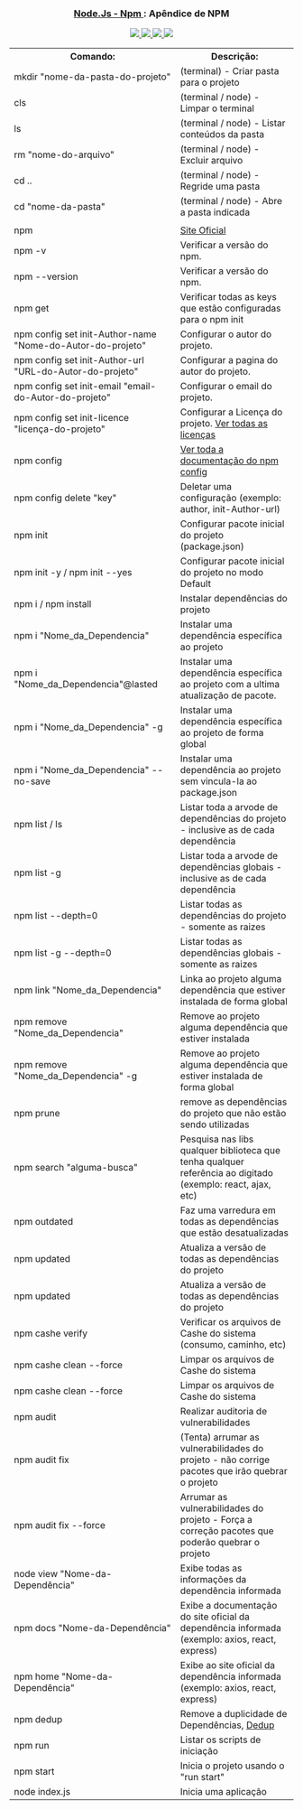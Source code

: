 <h3 align="center">
  <a href="https://git-scm.com/">Node.Js - Npm </a>: Apêndice de NPM
</h3>

<p align="center">
  <a href="https://github.com/BrunoAchon/Node.Npm/issues">
    <img src="https://img.shields.io/github/issues/BrunoAchon/Node.Npm" /> 
  </a>
    
  <a href="https://github.com/BrunoAchon/Node.Npm/network/members">
    <img src="https://img.shields.io/github/forks/BrunoAchon/Node.Npm" /> 
  </a>
    
  <a href="https://github.com/BrunoAchon/Node.Npm/stargazers">
    <img src="https://img.shields.io/github/stars/BrunoAchon/Node.Npm" /> 
  </a>
  
   <a href="https://github.com/BrunoAchon/Node.Npm/blob/master/LICENSE">
    <img src="https://img.shields.io/github/license/BrunoAchon/Node.Npm" /> 
  </a>
</p>

<table>
  
  <tr>
    <th>Comando:</th>
    <th>Descrição:</th>
  </tr>
 
  <tr>
    <td>mkdir "nome-da-pasta-do-projeto"</td>
    <td>(terminal) - Criar pasta para o projeto</td>
  </tr>

  <tr>
    <td>cls</td>
    <td>(terminal / node) - Limpar o terminal</td>
  </tr>

  <tr>
    <td>ls</td>
    <td>(terminal / node) - Listar conteúdos da pasta</td>
  </tr>

  <tr>
    <td>rm "nome-do-arquivo"</td>
    <td>(terminal / node) - Excluir arquivo</td>
  </tr>

  <tr>
    <td>cd ..</td>
    <td>(terminal / node) - Regride uma pasta</td>
  </tr>

  <tr>
    <td>cd "nome-da-pasta"</td>
    <td>(terminal / node) - Abre a pasta indicada</td>
  </tr>

  <tr>
    <td></td>
    <td></td>
  </tr>

  <tr>
    <td>npm</td>
    <td><a href="https://www.npmjs.com/">Site Oficial</a></td>
  </tr>       
  

  <tr>
    <td>npm -v</td>
    <td>Verificar a versão do npm.</td>
  </tr>
  
  <tr>
    <td>npm --version</td>
    <td>Verificar a versão do npm.</td>
  </tr>

  <tr>
    <td>npm get</td>
    <td>Verificar todas as keys que estão configuradas para o npm init</td>
  </tr>

  <tr>
    <td>npm config set init-Author-name "Nome-do-Autor-do-projeto"</td>
    <td>Configurar o autor do projeto.</td>
  </tr>

  <tr>
    <td>npm config set init-Author-url "URL-do-Autor-do-projeto"</td>
    <td>Configurar a pagina do autor do projeto.</td>
  </tr>

  <tr>
    <td>npm config set init-email "email-do-Autor-do-projeto"</td>
    <td>Configurar o email do projeto.</td>
  </tr>

  <tr>
    <td>npm config set init-licence "licença-do-projeto"</td>
    <td>Configurar a Licença do projeto. <a href="https://docs.github.com/pt/enterprise-server@3.1/rest/reference/licenses#get-all-commonly-used-licenses">Ver todas as licenças</a></td>
  </tr>

  <tr>
    <td>npm config </td>
    <td><a href="https://docs.npmjs.com/cli/v8/using-npm/config">Ver toda a documentação do npm config</a></td>
  </tr>

  <tr>
    <td>npm config delete "key"</td>
    <td>Deletar uma configuração (exemplo: author, init-Author-url)</td>
  </tr>

  <tr>
    <td>npm init</td>
    <td>Configurar pacote inicial do projeto (package.json)</td>
  </tr>

  <tr>
    <td>npm init -y / npm init --yes</td>
    <td>Configurar pacote inicial do projeto no modo Default</td>
  </tr>

  <tr>
    <td>npm i / npm install</td>
    <td>Instalar dependências do projeto</td>
  </tr>
  
  <tr>
    <td>npm i "Nome_da_Dependencia"</td>
    <td>Instalar uma dependência específica ao projeto</td>
  </tr>

  <tr>
    <td>npm i "Nome_da_Dependencia"@lasted</td>
    <td>Instalar uma dependência específica ao projeto com a ultima atualização de pacote.</td>
  </tr>

  <tr>
    <td>npm i "Nome_da_Dependencia" -g</td>
    <td>Instalar uma dependência específica ao projeto de forma global</td>
  </tr>

  <tr>
    <td>npm i "Nome_da_Dependencia" --no-save</td>
    <td>Instalar uma dependência ao projeto sem vincula-la ao package.json</td>
  </tr>

  <tr>
    <td>npm list / ls</td>
    <td>Listar toda a arvode de dependências do projeto - inclusive as de cada dependência</td>
  </tr> 

  <tr>
    <td>npm list -g</td>
    <td>Listar toda a arvode de dependências globais - inclusive as de cada dependência</td>
  </tr> 
  
  <tr>
    <td>npm list --depth=0</td>
    <td>Listar todas as dependências do projeto - somente as raizes </td>
  </tr> 

  <tr>
    <td>npm list -g --depth=0</td>
    <td>Listar todas as dependências globais - somente as raizes </td>
  </tr> 

  <tr>
    <td>npm link "Nome_da_Dependencia"</td>
    <td>Linka ao projeto alguma dependência que estiver instalada de forma global</td>
  </tr> 

  <tr>
    <td>npm remove "Nome_da_Dependencia"</td>
    <td>Remove ao projeto alguma dependência que estiver instalada</td>
  </tr>

  <tr>
    <td>npm remove "Nome_da_Dependencia" -g</td>
    <td>Remove ao projeto alguma dependência que estiver instalada de forma global</td>
  </tr>  

  <tr>
    <td>npm prune</td>
    <td>remove as dependências do projeto que não estão sendo utilizadas</td>
  </tr>

  <tr>
    <td>npm search "alguma-busca"</td>
    <td>Pesquisa nas libs qualquer biblioteca que tenha qualquer referência ao digitado (exemplo: react, ajax, etc)</td>
  </tr>

  <tr>
    <td>npm outdated</td>
    <td>Faz uma varredura em todas as dependências que estão desatualizadas</td>
  </tr>  

  <tr>
    <td>npm updated</td>
    <td>Atualiza a versão de todas as dependências do projeto</td>
  </tr>    

  <tr>
    <td>npm updated</td>
    <td>Atualiza a versão de todas as dependências do projeto</td>
  </tr> 

  <tr>
    <td>npm cashe verify</td>
    <td>Verificar os arquivos de Cashe do sistema (consumo, caminho, etc)</td>
  </tr>  

  <tr>
    <td>npm cashe clean --force</td>
    <td>Limpar os arquivos de Cashe do sistema</td>
  </tr>   

  <tr>
    <td>npm cashe clean --force</td>
    <td>Limpar os arquivos de Cashe do sistema</td>
  </tr>    

  <tr>
    <td>npm audit</td>
    <td>Realizar auditoria de vulnerabilidades</td>
  </tr>  

  <tr>
    <td>npm audit fix</td>
    <td>(Tenta) arrumar as vulnerabilidades do projeto - não corrige pacotes que irão quebrar o projeto</td>
  </tr>  

  <tr>
    <td>npm audit fix --force</td>
    <td>Arrumar as vulnerabilidades do projeto - Força a correção pacotes que poderão quebrar o projeto</td>
  </tr>  

  <tr>
    <td>node view "Nome-da-Dependência"</td>
    <td>Exibe todas as informações da dependência informada</td>
  </tr> 

  <tr>
    <td>npm docs "Nome-da-Dependência"</td>
    <td>Exibe a documentação do site oficial da dependência informada (exemplo: axios, react, express)</td>
  </tr>   

  <tr>
    <td>npm home "Nome-da-Dependência"</td>
    <td>Exibe ao site oficial da dependência informada (exemplo: axios, react, express)</td>
  </tr>   

  <tr>
    <td>npm dedup</td>
    <td>Remove a duplicidade de Dependências, <a href="https://docs.npmjs.com/cli/v8/commands/npm-dedupe">Dedup</a></td>
  </tr>       

  <tr>
    <td>npm run</td>
    <td>Listar os scripts de iniciação</td>
  </tr> 

  <tr>
    <td>npm start</td>
    <td>Inicia o projeto usando o "run start"</td>
  </tr> 
  
  <tr>
    <td>node index.js</td>
    <td>Inicia uma aplicação</td>
  </tr> 
</table>

